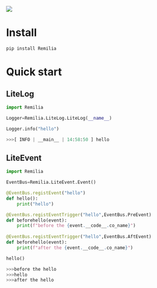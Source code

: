 ![](https://pixiv.re/100402267-3.jpg)

# Install

```shell
pip install Remilia
```

# Quick start

## LiteLog

```python
import Remilia

Logger=Remilia.LiteLog.LiteLog(__name__)

Logger.info("hello")

>>>[ INFO | __main__ | 14:58:50 ] hello
```

## LiteEvent

```python
import Remilia

EventBus=Remilia.LiteEvent.Event()

@EventBus.registEvent("hello")
def hello():
    print("hello")

@EventBus.registEventTrigger("hello",EventBus.PreEvent)
def beforehello(event):
    print(f"before the {event.__code__.co_name}")
    
@EventBus.registEventTrigger("hello",EventBus.AftEvent)
def beforehello(event):
    print(f"after the {event.__code__.co_name}")

hello()

>>>before the hello
>>>hello
>>>after the hello
```